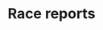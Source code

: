 ---
title: Race reports
description: 
image:

# Badge style
style:
    background: "#FAAF90"
    color: "#000"
---
